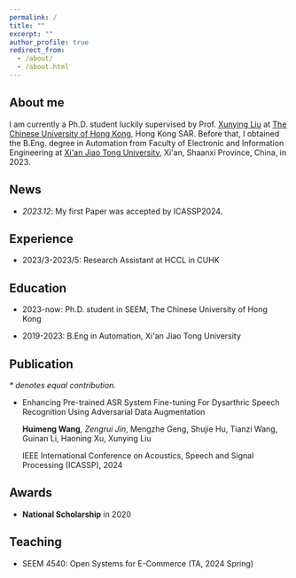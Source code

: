 ```yaml
---
permalink: /
title: ""
excerpt: ""
author_profile: true
redirect_from: 
  - /about/
  - /about.html
---
```

## About me
I am currently a Ph.D. student luckily supervised by Prof. [Xunying Liu](https://www1.se.cuhk.edu.hk/~xyliu/) at [The Chinese University of Hong Kong](https://www.cuhk.edu.hk/chinese/), Hong Kong SAR. Before that, I obtained the B.Eng. degree in Automation from Faculty of Electronic and Information Engineering at [Xi'an Jiao Tong University](http://www.xjtu.edu.cn/), Xi'an, Shaanxi Province, China, in 2023.

## News
- *2023.12*: My first Paper was accepted by ICASSP2024.

## Experience

- 2023/3-2023/5: Research Assistant at HCCL in CUHK

## Education

- 2023-now: Ph.D. student in SEEM, The Chinese University of Hong Kong

- 2019-2023: B.Eng in Automation, Xi'an Jiao Tong University

## Publication
*\* denotes equal contribution.*

- Enhancing Pre-trained ASR System Fine-tuning For Dysarthric Speech Recognition Using Adversarial Data Augmentation

  **Huimeng Wang**<sup>*</sup>, Zengrui Jin<sup>*</sup>, Mengzhe Geng, Shujie Hu, Tianzi Wang, Guinan Li, Haoning Xu, Xunying Liu

  IEEE International Conference on Acoustics, Speech and Signal Processing (ICASSP), 2024

## Awards
- **National Scholarship** in 2020

## Teaching
- SEEM 4540: Open Systems for E-Commerce (TA, 2024 Spring)

